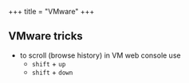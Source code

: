 +++
title = "VMware"
+++

## VMware tricks

- to scroll (browse history) in VM web console use
  - `shift` + `up`
  - `shift` + `down`
